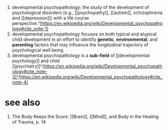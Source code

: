 1. developmental psychopathology; the study of the development of psychological disorders (e.g., [[psychopathy]], [[autism]], schizophrenia and [[depression]]) with a life course perspective.^[https://en.wikipedia.org/wiki/Developmental_psychopathology#cite_note-1]
2. developmental psychopathology focuses on both typical and atypical child development in an effort to identify **genetic**, **environmental**, and **parenting** factors that may influence the longitudinal trajectory of psychological well being
3. developmental psychopathology is a **sub-field** of [[developmental psychology]] and child [[psychiatry]]^[https://en.wikipedia.org/wiki/Developmental_psychopathology#cite_note-3]^[https://en.wikipedia.org/wiki/Developmental_psychopathology#cite_note-4]

# see also
1. The Body Keeps the Score: [[Brain]], [[Mind]], and Body in the Healing of Trauma, p. 14